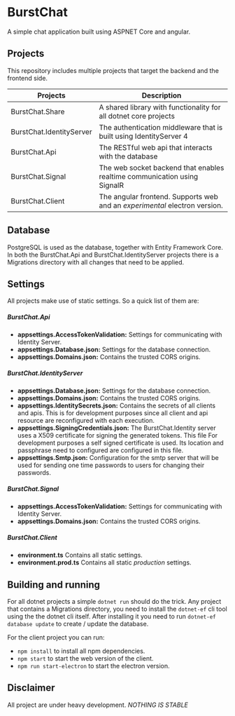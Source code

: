 # BurstChat
A simple chat application built using ASPNET Core and angular.

## Projects
This repository includes multiple projects that target the backend and the frontend side.

| Projects | Description |
| --- | --- |
| BurstChat.Share   | A shared library with functionality for all dotnet core projects |
| BurstChat.IdentityServer | The authentication middleware that is built using IdentityServer 4 |
| BurstChat.Api | The RESTful web api that interacts with the database |
| BurstChat.Signal | The web socket backend that enables realtime communication using SignalR |
| BurstChat.Client | The angular frontend. Supports web and an *experimental* electron  version. |

## Database
PostgreSQL is used as the database, together with Entity Framework Core. In both 
the BurstChat.Api and BurstChat.IdentityServer projects there is a Migrations 
directory with all changes that need to be applied.

## Settings
All projects make use of static settings. So a quick list of them are:

##### BurstChat.Api
* **appsettings.AccessTokenValidation:** Settings for communicating with Identity Server.
* **appsettings.Database.json:** Settings for the database connection.
* **appsettings.Domains.json:** Contains the trusted CORS origins.

##### BurstChat.IdentityServer
* **appsettings.Database.json:** Settings for the database connection.
* **appsettings.Domains.json:** Contains the trusted CORS origins.
* **appsettings.IdentitySecrets.json:** Contains the secrets of all clients and apis. This is for development purposes since all client and api resource are reconfigured with each execution.
* **appsettings.SigningCredentials.json:** The BurstChat.Identity server uses a X509 certificate for signing the generated tokens. This file  For development purposes a self signed certificate is used. Its location and passphrase need to configured are configured in this file.
* **appsettings.Smtp.json:** Configuration for the smtp server that will be used for sending one time passwords to users for changing their passwords.

##### BurstChat.Signal
* **appsettings.AccessTokenValidation:** Settings for communicating with Identity Server.
* **appsettings.Domains.json:** Contains the trusted CORS origins.

##### BurstChat.Client
* **environment.ts** Contains all static settings. 
* **environment.prod.ts** Contains all static *production* settings. 

## Building and running
For all dotnet projects a simple `dotnet run` should do the trick. Any project 
that contains a Migrations directory, you need to install the `dotnet-ef` cli tool 
using the the dotnet cli itself. After installing it you need to run `dotnet-ef database update` 
to create / update the database.

For the client project you can run:
* `npm install` to install all npm dependencies.
* `npm start` to start the web version of the client.
* `npm run start-electron` to start the electron version.

## Disclaimer
All project are under heavy development. *NOTHING IS STABLE*
